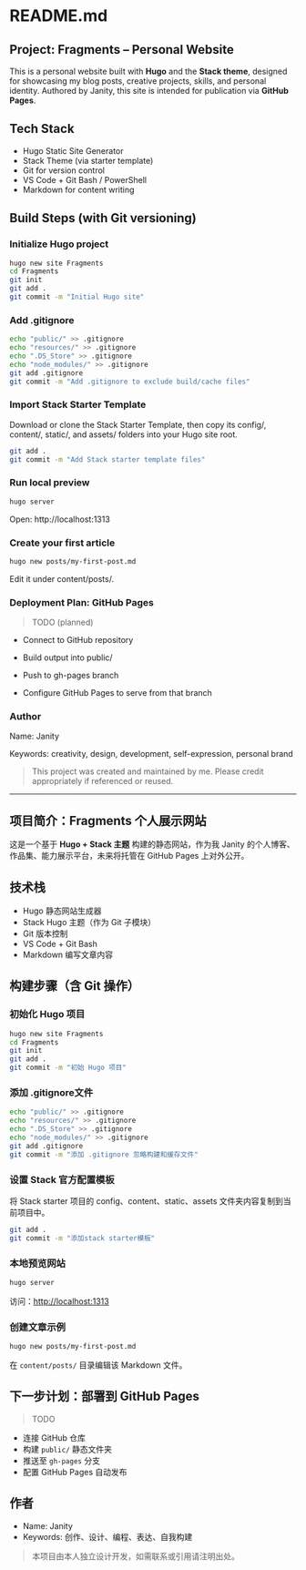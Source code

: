 # README.md

## Project: Fragments – Personal Website

This is a personal website built with **Hugo** and the **Stack theme**, designed for showcasing my blog posts, creative projects, skills, and personal identity. Authored by Janity, this site is intended for publication via **GitHub Pages**.

## Tech Stack

- Hugo Static Site Generator  
- Stack Theme (via starter template)  
- Git for version control  
- VS Code + Git Bash / PowerShell  
- Markdown for content writing  

## Build Steps (with Git versioning)

### Initialize Hugo project

```bash
hugo new site Fragments
cd Fragments
git init
git add .
git commit -m "Initial Hugo site"
```

### Add .gitignore

```bash
echo "public/" >> .gitignore  
echo "resources/" >> .gitignore  
echo ".DS_Store" >> .gitignore  
echo "node_modules/" >> .gitignore  
git add .gitignore  
git commit -m "Add .gitignore to exclude build/cache files"  
```

### Import Stack Starter Template
Download or clone the Stack Starter Template, then copy its config/, content/, static/, and assets/ folders into your Hugo site root.

```bash
git add .
git commit -m "Add Stack starter template files"
```

### Run local preview

```bash
hugo server
```

Open: http://localhost:1313

### Create your first article

```bash
hugo new posts/my-first-post.md
```

Edit it under content/posts/.

### Deployment Plan: GitHub Pages
> TODO (planned)

- Connect to GitHub repository

- Build output into public/

- Push to gh-pages branch

- Configure GitHub Pages to serve from that branch

### Author
Name: Janity

Keywords: creativity, design, development, self-expression, personal brand

> This project was created and maintained by me. Please credit appropriately if referenced or reused.

---

## 项目简介：Fragments 个人展示网站

这是一个基于 **Hugo + Stack 主题** 构建的静态网站，作为我 Janity 的个人博客、作品集、能力展示平台，未来将托管在 GitHub Pages 上对外公开。

## 技术栈

* Hugo 静态网站生成器
* Stack Hugo 主题（作为 Git 子模块）
* Git 版本控制
* VS Code + Git Bash
* Markdown 编写文章内容

## 构建步骤（含 Git 操作）

### 初始化 Hugo 项目

```bash
hugo new site Fragments
cd Fragments
git init
git add .
git commit -m "初始 Hugo 项目"
```

### 添加 .gitignore文件

```bash
echo "public/" >> .gitignore  
echo "resources/" >> .gitignore  
echo ".DS_Store" >> .gitignore  
echo "node_modules/" >> .gitignore  
git add .gitignore  
git commit -m "添加 .gitignore 忽略构建和缓存文件"  
```

### 设置 Stack 官方配置模板

将 Stack starter 项目的 config、content、static、assets 文件夹内容复制到当前项目中。
```bash
git add . 
git commit -m "添加stack starter模板"  
```

### 本地预览网站

```bash
hugo server
```

访问：[http://localhost:1313](http://localhost:1313)

### 创建文章示例

```bash
hugo new posts/my-first-post.md
```

在 `content/posts/` 目录编辑该 Markdown 文件。

## 下一步计划：部署到 GitHub Pages

> TODO

* 连接 GitHub 仓库
* 构建 `public/` 静态文件夹
* 推送至 `gh-pages` 分支
* 配置 GitHub Pages 自动发布

## 作者

* Name: Janity
* Keywords: 创作、设计、编程、表达、自我构建

> 本项目由本人独立设计开发，如需联系或引用请注明出处。
